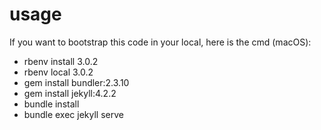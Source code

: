 
# usage
If you want to bootstrap this code in your local, here is the cmd (macOS):
- rbenv install 3.0.2
- rbenv local 3.0.2
- gem install bundler:2.3.10
- gem install jekyll:4.2.2
- bundle install
- bundle exec jekyll serve
